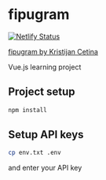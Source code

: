 # fipugram

[![Netlify Status](https://api.netlify.com/api/v1/badges/2640b7fb-af2e-45ee-ba39-eb25e1d30a0e/deploy-status)](https://app.netlify.com/sites/kc-fipugram/deploys)

[fipugram by Kristijan Cetina](https://kc-fipugram.netlify.app/)

Vue.js learning project

## Project setup

```bash
npm install
```

## Setup API keys

```bash
cp env.txt .env
```
and enter your API key